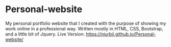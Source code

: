 # Personal-website
My personal portfolio website that I created with the purpose of showing my work online in a professional way. Written mostly in HTML, CSS, Bootstrap, and a little bit of Jquery.
Live Version: https://niurbii.github.io/Personal-website/
